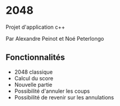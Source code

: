 # 2048
Projet d'application c++

Par Alexandre Peinot et Noé Peterlongo

## Fonctionnalités
- 2048 classique
- Calcul du score
- Nouvelle partie
- Possibilité d'annuler les coups
- Possibilité de revenir sur les annulations
